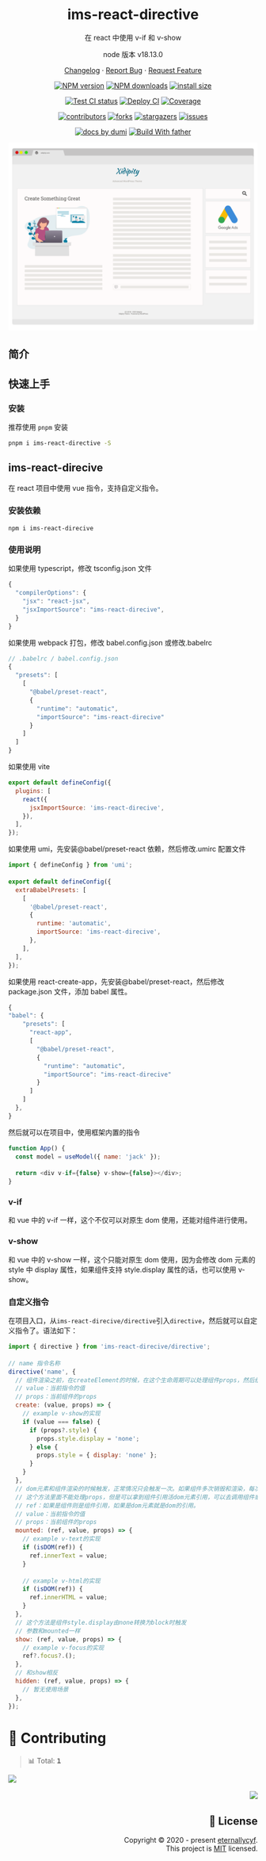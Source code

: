 <a name="readme-top"></a>

<div align="center">

[//]: # '<img width="160" src="https://avatars.githubusercontent.com/u/17870709?v=4">'

<h1>ims-react-directive</h1>

在 react 中使用 v-if 和 v-show

node 版本 v18.13.0

[Changelog](./CHANGELOG.md) · [Report Bug][issues-url] · [Request Feature][issues-url]

<!-- SHIELD GROUP -->

[![NPM version][npm-image]][npm-url] [![NPM downloads][download-image]][download-url] [![install size][npm-size]][npm-size-url]

[![Test CI status][test-ci]][test-ci-url] [![Deploy CI][release-ci]][release-ci-url] [![Coverage][coverage]][codecov-url]

[![contributors][contributors-shield]][contributors-url] [![forks][forks-shield]][forks-url] [![stargazers][stargazers-shield]][stargazers-url] [![issues][issues-shield]][issues-url]

[![ docs by dumi][dumi-url]](https://d.umijs.org/) [![Build With father][father-url]](https://github.com/umijs/father/)

![](https://github.com/othneildrew/Best-README-Template/raw/master/images/screenshot.png)

<!-- gitpod url -->

[gitpod-badge]: https://img.shields.io/badge/Gitpod-ready--to--code-blue?logo=gitpod
[gitpod-url]: https://gitpod.io/#https://github.com/ant-design/ims-react-directive

<!-- umi url -->

[dumi-url]: https://img.shields.io/badge/docs%20by-dumi-blue
[father-url]: https://img.shields.io/badge/build%20with-father-028fe4.svg

<!-- npm url -->

[npm-image]: http://img.shields.io/npm/v/ims-react-directive.svg?style=flat-square&color=deepgreen&label=latest
[npm-url]: http://npmjs.org/package/ims-react-directive
[npm-size]: https://img.shields.io/bundlephobia/minzip/ims-react-directive?color=deepgreen&label=gizpped%20size&style=flat-square
[npm-size-url]: https://packagephobia.com/result?p=ims-react-directive

<!-- coverage -->

[coverage]: https://codecov.io/gh/eternallycyf/ims-react-directive/branch/master/graph/badge.svg
[codecov-url]: https://codecov.io/gh/eternallycyf/ims-react-directive/branch/master

<!-- Github CI -->

[test-ci]: https://github.com/eternallycyf/ims-react-directive/workflows/Test%20CI/badge.svg
[release-ci]: https://github.com/eternallycyf/ims-react-directive/workflows/Release%20CI/badge.svg
[test-ci-url]: https://github.com/eternallycyf/ims-react-directive/actions?query=workflow%3ATest%20CI
[release-ci-url]: https://github.com/eternallycyf/ims-react-directive/actions?query=workflow%3ARelease%20CI
[download-image]: https://img.shields.io/npm/dm/ims-react-directive.svg?style=flat-square
[download-url]: https://npmjs.org/package/ims-react-directive

</div>

## 简介

## 快速上手

### 安装

推荐使用 `pnpm` 安装

```bash
pnpm i ims-react-directive -S
```

## ims-react-direcive

在 react 项目中使用 vue 指令，支持自定义指令。

### 安装依赖

```
npm i ims-react-direcive
```

### 使用说明

如果使用 typescript，修改 tsconfig.json 文件

```js
{
  "compilerOptions": {
    "jsx": "react-jsx",
    "jsxImportSource": "ims-react-direcive",
  }
}
```

如果使用 webpack 打包，修改 babel.config.json 或修改.babelrc

```js
// .babelrc / babel.config.json
{
  "presets": [
    [
      "@babel/preset-react",
      {
        "runtime": "automatic",
        "importSource": "ims-react-direcive"
      }
    ]
  ]
}

```

如果使用 vite

```js
export default defineConfig({
  plugins: [
    react({
      jsxImportSource: 'ims-react-direcive',
    }),
  ],
});
```

如果使用 umi，先安装@babel/preset-react 依赖，然后修改.umirc 配置文件

```js
import { defineConfig } from 'umi';

export default defineConfig({
  extraBabelPresets: [
    [
      '@babel/preset-react',
      {
        runtime: 'automatic',
        importSource: 'ims-react-direcive',
      },
    ],
  ],
});
```

如果使用 react-create-app，先安装@babel/preset-react，然后修改 package.json 文件，添加 babel 属性。

```js
{
"babel": {
    "presets": [
      "react-app",
      [
        "@babel/preset-react",
        {
          "runtime": "automatic",
          "importSource": "ims-react-direcive"
        }
      ]
    ]
  },
}
```

然后就可以在项目中，使用框架内置的指令

```js
function App() {
  const model = useModel({ name: 'jack' });

  return <div v-if={false} v-show={false}></div>;
}
```

### v-if

和 vue 中的 v-if 一样，这个不仅可以对原生 dom 使用，还能对组件进行使用。

### v-show

和 vue 中的 v-show 一样，这个只能对原生 dom 使用，因为会修改 dom 元素的 style 中 display 属性，如果组件支持 style.display 属性的话，也可以使用 v-show。

### 自定义指令

在项目入口，从`ims-react-direcive/directive`引入`directive`，然后就可以自定义指令了。语法如下：

```js
import { directive } from 'ims-react-direcive/directive';

// name 指令名称
directive('name', {
  // 组件渲染之前，在createElement的时候，在这个生命周期可以处理组件props，然后组件渲染的时候，可以拿到处理后的props。注意这个方法只要组件一重新render，就会触发一次。如果返回false这个组件就不渲染了。
  // value：当前指令的值
  // props：当前组件的props
  create: (value, props) => {
    // example v-show的实现
    if (value === false) {
      if (props?.style) {
        props.style.display = 'none';
      } else {
        props.style = { display: 'none' };
      }
    }
  },
  // dom元素和组件渲染的时候触发，正常情况只会触发一次。如果组件多次销毁和渲染，每次渲染都会触发这个方法。
  // 这个方法里面不能处理props，但是可以拿到组件引用活dom元素引用，可以去调用组件或dom元素的方法
  // ref：如果是组件则是组件引用，如果是dom元素就是dom的引用。
  // value：当前指令的值
  // props：当前组件的props
  mounted: (ref, value, props) => {
    // example v-text的实现
    if (isDOM(ref)) {
      ref.innerText = value;
    }

    // example v-html的实现
    if (isDOM(ref)) {
      ref.innerHTML = value;
    }
  },
  // 这个方法是组件style.display由none转换为block时触发
  // 参数和mounted一样
  show: (ref, value, props) => {
    // example v-focus的实现
    ref?.focus?.();
  },
  // 和show相反
  hidden: (ref, value, props) => {
    // 暂无使用场景
  },
});
```

# 🤝 Contributing

<!-- CONTRIBUTION GROUP -->

> 📊 Total: <kbd>**1**</kbd>

<a href="https://github.com/eternallycyf" title="eternallycyf">
  <img src="https://avatars.githubusercontent.com/u/63464198?v=4" width="50" />
</a>

<!-- CONTRIBUTION END -->

<div align="right">

[![][back-to-top]](#readme-top)

## 📝 License

Copyright © 2020 - present [eternallycyf][profile-url]. <br />
This project is [MIT](./LICENSE) licensed.

<!-- LINK GROUP -->

[profile-url]: https://github.com/eternallycyf

<!-- SHIELD LINK GROUP -->

[back-to-top]: https://img.shields.io/badge/-BACK_TO_TOP-151515?style=flat-square

<!-- contributors -->

[contributors-shield]: https://img.shields.io/github/contributors/eternallycyf/ims-react-directive.svg?style=flat
[contributors-url]: https://github.com/eternallycyf/ims-react-directive/graphs/contributors

<!-- forks -->

[forks-shield]: https://img.shields.io/github/forks/eternallycyf/ims-react-directive.svg?style=flat
[forks-url]: https://github.com/eternallycyf/ims-react-directive/network/members

<!-- stargazers -->

[stargazers-shield]: https://img.shields.io/github/stars/eternallycyf/ims-react-directive.svg?style=flat
[stargazers-url]: https://github.com/eternallycyf/ims-react-directive/stargazers

<!-- issues -->

[issues-shield]: https://img.shields.io/github/issues/eternallycyf/ims-react-directive.svg?style=flat
[issues-url]: https://github.com/eternallycyf/ims-react-directive/issues/new/choose

